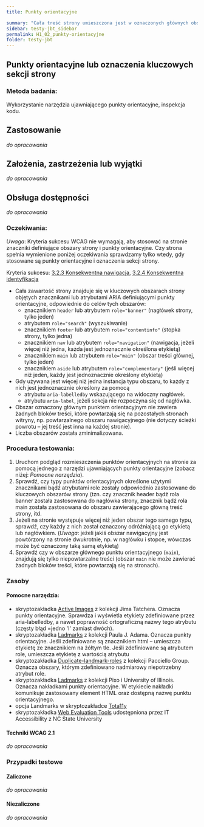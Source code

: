 ```yaml
---
title: Punkty orientacyjne

summary: "Cała treść strony umieszczona jest w oznaczonych głównych obszarach (punktach orientacyjnych)."
sidebar: testy-jbt_sidebar
permalink: H1_02_punkty-orientacyjne
folder: testy-jbt
---
```


## Punkty orientacyjne lub oznaczenia kluczowych sekcji strony

### Metoda badania:
Wykorzystanie narzędzia ujawniającego punkty orientacyjne, inspekcja kodu.

## Zastosowanie
_do opracowania_
## Założenia, zastrzeżenia lub wyjątki
_do opracowania_

## Obsługa dostępności
_do opracowania_

### Oczekiwania:
*Uwaga*: Kryteria sukcesu WCAG nie wymagają, aby stosować na stronie znaczniki definiujące obszary strony i punkty orientacyjne. Czy strona spełnia wymienione poniżej oczekiwania sprawdzamy tylko wtedy, gdy stosowane są punkty orientacyjne  i oznaczenia sekcji strony. 
   
Kryteria sukcesu: [3.2.3 Konsekwentna nawigacja](https://wcag.lepszyweb.pl/#consistent-navigation), [3.2.4 Konsekwentna identyfikacja](https://wcag.lepszyweb.pl/#consistent-identification)
-	Cała zawartość strony znajduje się w kluczowych obszarach strony objętych znacznikami lub atrybutami ARIA definiującymi punkty orientacyjne, odpowiednie do celów tych obszarów:  
    -	znacznikiem `header` lub atrybutem `role="banner"` (nagłówek strony, tylko jeden)
    -	atrybutem `role="search"` (wyszukiwanie)
    -	znacznikiem `footer` lub atrybutem `role="contentinfo"` (stopka strony, tylko jedna)
    -	znacznikiem `nav` lub atrybutem `role="navigation"` (nawigacja, jeżeli więcej niż jedna, każda jest jednoznacznie określona etykietą)
    -	znacznikiem `main` lub atrybutem `role="main"` (obszar treści głównej, tylko jeden)
    -	znacznikiem `aside` lub atrybutem `role="complementary"`  (jeśli więcej niż jeden, każdy jest jednoznacznie określony etykietą)
-	Gdy używana jest więcej niż jedna instancja typu obszaru, to każdy z nich jest jednoznacznie określony za pomocą
    -	atrybutu `aria-labelledby` wskazującego na widoczny nagłówek.
    -	atrybutu `aria-label`, jeżeli sekcja nie rozpoczyna się od nagłówka.
-	Obszar oznaczony głównym punktem orientacyjnym nie zawiera żadnych bloków treści, które powtarzają się na pozostałych stronach witryny, np. powtarzalnego obszaru nawigacyjnego (nie dotyczy ścieżki powrotu – jej treść jest inna na każdej stronie). 
-	Liczba obszarów została zminimalizowana.

### Procedura testowania:
1.	Uruchom podgląd rozmieszczenia punktów orientacyjnych na stronie za pomocą jednego z narzędzi ujawniających punkty orientacyjne (zobacz niżej: *Pomocne narzędzia*).
2.	Sprawdź, czy typy punktów orientacyjnych określone użytymi znacznikami bądź atrybutami role zostały odpowiednio zastosowane do kluczowych obszarów strony (tzn. czy znacznik header bądź rola banner została zastosowana do nagłówka strony, znacznik bądź rola main została zastosowana do obszaru zawierającego główną treść strony, itd.
3.	Jeżeli na stronie występuje więcej niż jeden obszar tego samego typu, sprawdź, czy każdy z nich został oznaczony odróżniającą go etykietą lub nagłówkiem. (*Uwaga*: jeżeli jakiś obszar nawigacyjny jest powtórzony na stronie dwukrotnie, np. w nagłówku i stopce, wówczas może być oznaczony taką samą etykietą)     
4.	Sprawdź czy w obszarze głównego punktu orientacyjnego (`main`), znajdują się tylko niepowtarzalne treści (obszar `main` nie może zawierać żadnych bloków treści, które powtarzają się na stronach).


### Zasoby

#### Pomocne narzędzia:
-	skryptozakładka [Active Images](https://jimthatcher.com/favelets/) z kolekcji Jima Tatchera. Oznacza punkty orientacyjne. Sprawdza i wyświetla etykiety zdefiniowane przez aria-labelledby, a nawet poprawność ortograficzną nazwy tego atrybutu (częsty błąd =jedno 'l' zamiast dwóch).
-	skryptozakładka [Ladmarks](http://pauljadam.com/bookmarklets/index.html) z kolekcji Paula J. Adama. Oznacza punkty orientacyjne. Jeśli zdefiniowane są znacznikiem html – umieszcza etykietę ze znacznikiem na żółtym tle. Jeśli zdefiniowane są atrybutem role, umieszcza etykietę z wartością atrybutu
-	skryptozakładka [Duplicate-landmark-roles](https://github.com/ThePacielloGroup/bookmarklets) z kolekcji Pacciello Group. Oznacza obszary, którym zdefiniowano nadmiarowy niepotrzebny atrybut role.
-	skryptozakładka [Ladmarks](https://accessibility-bookmarklets.org/install.html) z kolekcji Pixo i University of Illinois. Oznacza nakładkami punkty orientacyjne. W etykiecie nakładki komunikuje zastosowany element HTML oraz dostępną nazwę punktu orientacyjnego.
-	opcja Landmarks w skryptozakładce [Tota11y](https://khan.github.io/tota11y/) 
-	skryptozakładka [Web Evaluation Tools](https://accessibility.oit.ncsu.edu/tools/web-evaluation-tools/) udostępniona przez IT Accessibility z NC State University 

#### Techniki WCAG 2.1
_do opracowania_

### Przypadki testowe

#### Zaliczone
_do opracowania_

#### Niezaliczone
_do opracowania_ 
